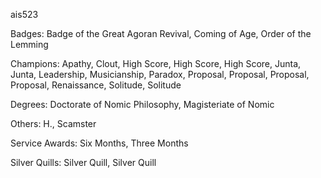 ais523

Badges: Badge of the Great Agoran Revival, Coming of Age, Order of the Lemming

Champions: Apathy, Clout, High Score, High Score, High Score, Junta, Junta, Leadership, Musicianship, Paradox, Proposal, Proposal, Proposal, Proposal, Renaissance, Solitude, Solitude

Degrees: Doctorate of Nomic Philosophy, Magisteriate of Nomic

Others: H., Scamster

Service Awards: Six Months, Three Months

Silver Quills: Silver Quill, Silver Quill


